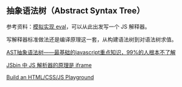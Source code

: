 ## 抽象语法树（Abstract Syntax Tree）

参考资料：[模拟实现 eval](https://github.com/mqyqingfeng/Blog/issues/183)，可以从此出发写一个 JS 解释器。

写解释器标准做法还是编译原理这一套，从构建语法树到对语法树求值。

[AST抽象语法树——最基础的javascript重点知识，99%的人根本不了解](https://segmentfault.com/a/1190000016231512)

[JSbin 中 JS 解析器的原理是 iframe](http://haoqiao.me/2016/01/12/my-own-jsfiddle.html)

[Build an HTML/CSS/JS Playground](https://blog.bitsrc.io/build-an-html-css-js-playground-64c62133746d)